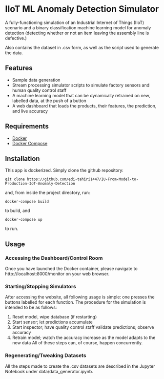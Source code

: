 # IIoT ML Anomaly Detection Simulator

A fully-functioning simulation of an Industrial Internet of Things (IIoT) scenario and a binary classification machine learning model for anomaly detection (detecting whether or not an item leaving the assembly line is defective.)

Also contains the dataset in .csv form, as well as the script used to generate the data.

## Features

- Sample data generation
- Stream processing simulator scripts to simulate factory sensors and human quality control staff
- A machine learning model that can be dynamically retrained on new, labelled data, at the push of a button
- A web dashboard that loads the products, their features, the prediction, and live accuracy

## Requirements
- [Docker](https://docs.docker.com/get-docker/)
- [Docker Compose](https://docs.docker.com/compose/install/)

## Installation

This app is dockerized. Simply clone the github repository:
```
git clone https://github.com/edi-tahiri1447/IU-From-Model-to-Production-IoT-Anomaly-Detection
```
and, from inside the project directory, run:
```
docker-compose build
```
to build, and
```
docker-compose up
```
to run.

## Usage

### Accessing the Dashboard/Control Room

Once you have launched the Docker container, please navigate to http://localhost:8000/monitor on your web browser.

### Starting/Stopping Simulators

After accessing the website, all following usage is simple: one presses the buttons labelled for each function.
The procedure for the simulation is intended to be as follows:
1. Reset model, wipe database (if restarting)
2. Start sensor; let predictions accumulate
3. Start inspector; have quality control staff validate predictions; observe accuracy
4. Retrain model; watch the accuracy increase as the model adapts to the new data
All of these steps can, of course, happen concurrently.

### Regenerating/Tweaking Datasets

All the steps made to create the .csv datasets are described in the Jupyter Notebook under data/data_generator.ipynb.